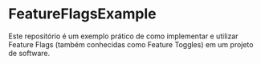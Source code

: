 # FeatureFlagsExample
Este repositório é um exemplo prático de como implementar e utilizar Feature Flags (também conhecidas como Feature Toggles) em um projeto de software.
